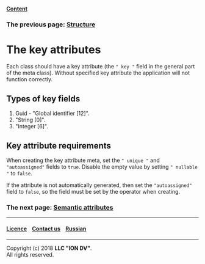 #### [Content](/docs/en/index.md)

### The previous page: [Structure](isstruct.md)

# The key attributes

Each class should have a key attribute (the `" key "` field in the general part of the meta class). Without specified key attribute the application will not function correctly.

## Types of key fields

1. Guid - "Global identifier [12]". 
2. "String [0]". 
3. "Integer [6]". 

## Key attribute requirements

When creating the key attribute meta, set the `" unique "` and `"autoassigned"` fields to `true`. Disable the empty value by setting `" nullable "` to `false`.

If the attribute is not automatically generated, then set the `"autoassigned"` field to `false`, so the field must be set by the operator when creating. 

### The next page: [Semantic attributes](semantic.md)
--------------------------------------------------------------------------  


 #### [Licence](/LICENSE) &ensp;  [Contact us](https://iondv.com/portal/contacts) &ensp;  [Russian](/docs/ru/2_system_description/metadata_structure/meta_class/key.md) &ensp;
<div><img src="https://mc.iondv.com/watch/local/docs/framework" style="position:absolute; left:-9999px;" height=1 width=1 alt="iondv metrics"></div>       



--------------------------------------------------------------------------  

Copyright (c) 2018 **LLC "ION DV"**.  
All rights reserved.  